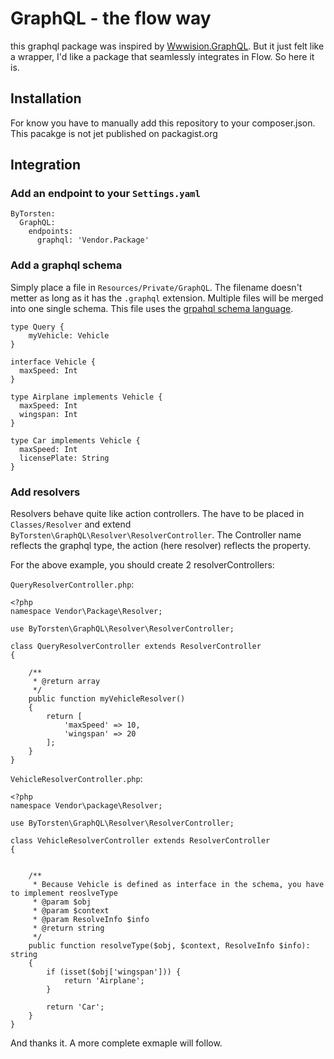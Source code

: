 # GraphQL - the flow way
this graphql package was inspired by [Wwwision.GraphQL](https://github.com/bwaidelich/Wwwision.GraphQL). But it just felt like a wrapper, I'd like a package that seamlessly integrates in Flow. 
So here it is.
 
## Installation
For know you have to manually add this repository to your composer.json. 
This pacakge is not jet published on packagist.org

## Integration
### Add an endpoint to your `Settings.yaml`

```
ByTorsten:
  GraphQL:
    endpoints:
      graphql: 'Vendor.Package'
```

### Add a graphql schema
Simply place a file in `Resources/Private/GraphQL`. The filename doesn't metter as long as it has the `.graphql` extension.
Multiple files will be merged into one single schema. This file uses the [grpahql schema language](http://graphql.org/learn/schema/).

```
type Query {
    myVehicle: Vehicle
}

interface Vehicle {
  maxSpeed: Int
}

type Airplane implements Vehicle {
  maxSpeed: Int
  wingspan: Int
}

type Car implements Vehicle {
  maxSpeed: Int
  licensePlate: String
}
```

### Add resolvers
Resolvers behave quite like action controllers. The have to be placed in `Classes/Resolver` and extend `ByTorsten\GraphQL\Resolver\ResolverController`.
The Controller name reflects the graphql type, the action (here resolver) reflects the property.
 
For the above example, you should create 2 resolverControllers:

`QueryResolverController.php`:
```
<?php
namespace Vendor\Package\Resolver;

use ByTorsten\GraphQL\Resolver\ResolverController;

class QueryResolverController extends ResolverController
{

    /**
     * @return array
     */
    public function myVehicleResolver()
    {
        return [
            'maxSpeed' => 10,
            'wingspan' => 20
        ];
    }
}
```

`VehicleResolverController.php`:
```
<?php
namespace Vendor\package\Resolver;

use ByTorsten\GraphQL\Resolver\ResolverController;

class VehicleResolverController extends ResolverController
{


    /**
     * Because Vehicle is defined as interface in the schema, you have to implement reoslveType
     * @param $obj
     * @param $context
     * @param ResolveInfo $info
     * @return string
     */
    public function resolveType($obj, $context, ResolveInfo $info): string
    {
        if (isset($obj['wingspan'])) {
            return 'Airplane';
        }

        return 'Car';
    }
}
```

And thanks it.
A more complete exmaple will follow.